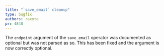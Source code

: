```yaml
---
title: "`save_email` cleanup"
type: bugfix
authors: raxyte
pr: 4848
---
```


The `endpoint` argument of the `save_email` operator was documented as optional
but was not parsed as so. This has been fixed and the argument is now
correctly optional.
